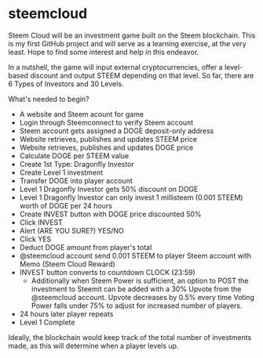 # steemcloud
Steem Cloud will be an investment game built on the Steem blockchain. 
This is my first GitHub project and will serve as a learning exercise, at the very least. 
Hope to find some interest and help in this endeavor.

In a nutshell, the game will input external cryptocurrencies, offer a level-based discount and output STEEM depending on that level. 
So far, there are 6 Types of Investors and 30 Levels. 

What's needed to begin?
- A website and Steem acount for game
- Login through Steemconnect to verify Steem account
- Steem account gets assigned a DOGE deposit-only address
- Website retrieves, publishes and updates STEEM price
- Website retrieves, publishes and updates DOGE price
- Calculate DOGE per STEEM value
- Create 1st Type: Dragonfly Investor
- Create Level 1 investment
- Transfer DOGE into player account
- Level 1 Dragonfly Investor gets 50% discount on DOGE
- Level 1 Dragonfly Investor can only invest 1 millisteem (0.001 STEEM) worth of DOGE per 24 hours
- Create INVEST button with DOGE price discounted 50%
- Click INVEST
- Alert (ARE YOU SURE?) YES/NO
- Click YES
- Deduct DOGE amount from player's total
- @steemcloud account send 0.001 STEEM to player Steem account with Memo (Steem Cloud Reward)
- INVEST button converts to countdown CLOCK (23:59)
  - Additionally when Steem Power is sufficient, an option to POST the investment to Steemit can be added with a 30% Upvote from the @steemcloud account. Upvote decreases by 0.5% every time Voting Power falls under 75% to adjust for increased number of players.
- 24 hours later player repeats 
- Level 1 Complete

Ideally, the blockchain would keep track of the total number of investments made, as this will determine when a player levels up.
